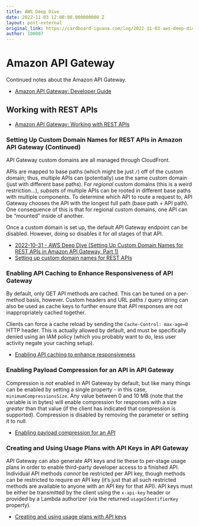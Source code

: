 ```yaml
---
title: AWS Deep Dive
date: 2022-11-03 12:00:00.000000000 Z
layout: post-external
original_link: https://cardboard-iguana.com/log/2022-11-03-aws-deep-dive.html
author: 100007
---
```


# Amazon API Gateway

Continued notes about the Amazon API Gateway.

- [Amazon API Gateway: Developer Guide](https://docs.aws.amazon.com/apigateway/latest/developerguide/welcome.html)

## Working with REST APIs

- [Amazon API Gateway: Working with REST APIs](https://docs.aws.amazon.com/apigateway/latest/developerguide/apigateway-rest-api.html)

### Setting Up Custom Domain Names for REST APIs in Amazon API Gateway (Continued)

API Gateway custom domains are all managed through CloudFront.

APIs are mapped to base paths (which might be just `/`) off of the custom domain; thus, multiple APIs can (potentially) use the same custom domain (just with different base paths). For _regional_ custom domains (this is a weird restriction…), _subsets_ of multiple APIs can be rooted in different base paths with multiple components. To determine which API to route a request to, API Gateway chooses the API with the longest full path (base path + API path). One consequence of this is that for regional custom domains, one API can be “mounted” inside of another.

Once a custom domain is set up, the default API Gateway endpoint can be disabled. However, doing so disables it for _all_ stages of that API.

- [2022-10-31 - AWS Deep Dive (Setting Up Custom Domain Names for REST APIs in Amazon API Gateway, Part 1)](https://cardboard-iguana.com/log/2022-10-31-aws-deep-dive.html)
- [Setting up custom domain names for REST APIs](https://docs.aws.amazon.com/apigateway/latest/developerguide/how-to-custom-domains.html)

### Enabling API Caching to Enhance Responsiveness of API Gateway

By default, only GET API methods are cached. This can be tuned on a per-method basis, however. Custom headers and URL paths / query string can also be used as cache keys to further ensure that API responses are not inappropriately cached together.

Clients can force a cache reload by sending the `Cache-Control: max-age=0` HTTP header. This is actually allowed by default, and must be specifically denied using an IAM policy (which you probably want to do, less user activity negate your caching setup).

- [Enabling API caching to enhance responsiveness](https://docs.aws.amazon.com/apigateway/latest/developerguide/api-gateway-caching.html)

### Enabling Payload Compression for an API in API Gateway

Compression is _not_ enabled in API Gateway by default, but like many things can be enabled by setting a single property - in this case, `minimumCompressionsSize`. Any value between 0 and 10 MB (note that the variable is in bytes) will enable compression for responses with a size _greater_ than that value (if the client has indicated that compression is supported). Compression is disabled by removing the parameter or setting it to null.

- [Enabling payload compression for an API](https://docs.aws.amazon.com/apigateway/latest/developerguide/api-gateway-gzip-compression-decompression.html)

### Creating and Using Usage Plans with API Keys in API Gateway

API Gateway can also generate API keys and tie these to per-stage usage plans in order to enable third-party developer access to a finished API. Individual API methods _cannot_ be restricted per API key, though methods can be restricted to require _an_ API key (it’s just that all such restricted methods are available to anyone with an API key for that API). API keys must be either be transmitted by the client using the `x-api-key` header or provided by a Lambda authorizer (via the returned `usageIdentifierKey` property).

- [Creating and using usage plans with API keys](https://docs.aws.amazon.com/apigateway/latest/developerguide/api-gateway-api-usage-plans.html)
